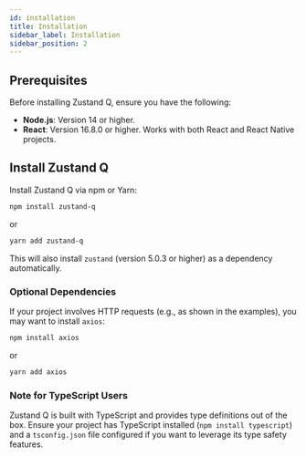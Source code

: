 ```yaml
---
id: installation
title: Installation
sidebar_label: Installation
sidebar_position: 2
---
```


## Prerequisites

Before installing Zustand Q, ensure you have the following:

- **Node.js**: Version 14 or higher.
- **React**: Version 16.8.0 or higher. Works with both React and React Native projects.

## Install Zustand Q

Install Zustand Q via npm or Yarn:

```bash
npm install zustand-q
```

or

```bash
yarn add zustand-q
```

This will also install `zustand` (version 5.0.3 or higher) as a dependency automatically.

### Optional Dependencies

If your project involves HTTP requests (e.g., as shown in the examples), you may want to install `axios`:

```bash
npm install axios
```

or

```bash
yarn add axios
```

### Note for TypeScript Users

Zustand Q is built with TypeScript and provides type definitions out of the box. Ensure your project has TypeScript installed (`npm install typescript`) and a `tsconfig.json` file configured if you want to leverage its type safety features.
